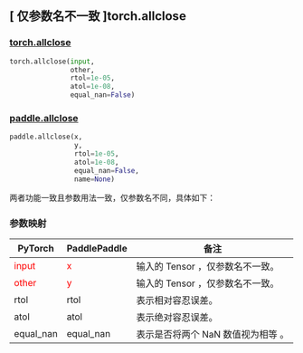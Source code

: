 ## [ 仅参数名不一致 ]torch.allclose

### [torch.allclose](https://pytorch.org/docs/stable/generated/torch.allclose.html?highlight=allclose#torch.allclose)

```python
torch.allclose(input,
               other,
               rtol=1e-05,
               atol=1e-08,
               equal_nan=False)
```

### [paddle.allclose](https://www.paddlepaddle.org.cn/documentation/docs/zh/api/paddle/allclose_cn.html#allclose)

```python
paddle.allclose(x,
                y,
                rtol=1e-05,
                atol=1e-08,
                equal_nan=False,
                name=None)
```

两者功能一致且参数用法一致，仅参数名不同，具体如下：

### 参数映射
| PyTorch       | PaddlePaddle | 备注                                                   |
| ------------- | ------------ | ------------------------------------------------------ |
| <font color='red'> input </font>         | <font color='red'> x </font>            | 输入的 Tensor ，仅参数名不一致。                   |
| <font color='red'> other </font>         | <font color='red'> y </font>            | 输入的 Tensor ，仅参数名不一致。                   |
| rtol      |   rtol         |   表示相对容忍误差。   |
| atol      |   atol         |   表示绝对容忍误差。      |
| equal_nan      |   equal_nan         |    表示是否将两个 NaN 数值视为相等 。   |
